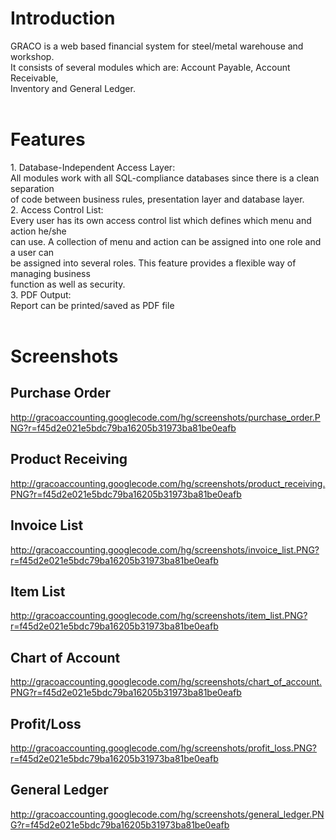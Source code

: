 # Introduction #
GRACO is a web based financial system for steel/metal warehouse and workshop. <br>
It consists of several modules which are: Account Payable, Account Receivable, <br>
Inventory and General Ledger.<br>
<br>
<h1>Features</h1>
1. Database-Independent Access Layer: <br>
All modules work with all SQL-compliance databases since there is a clean separation <br>
of code between business rules, presentation layer and database layer. <br>
2. Access Control List:<br>
Every user has its own access control list which defines which menu and action he/she <br>
can use. A collection of menu and action can be assigned into one role and a user can <br>
be assigned into several roles. This feature provides a flexible way of managing business<br>
function as well as security. <br>
3. PDF Output:<br>
Report can be printed/saved as PDF file<br>
<br>
<h1>Screenshots</h1>
<h2>Purchase Order</h2>
<a href='http://gracoaccounting.googlecode.com/hg/screenshots/purchase_order.PNG?r=f45d2e021e5bdc79ba16205b31973ba81be0eafb'>http://gracoaccounting.googlecode.com/hg/screenshots/purchase_order.PNG?r=f45d2e021e5bdc79ba16205b31973ba81be0eafb</a>
<h2>Product Receiving</h2>
<a href='http://gracoaccounting.googlecode.com/hg/screenshots/product_receiving.PNG?r=f45d2e021e5bdc79ba16205b31973ba81be0eafb'>http://gracoaccounting.googlecode.com/hg/screenshots/product_receiving.PNG?r=f45d2e021e5bdc79ba16205b31973ba81be0eafb</a>
<h2>Invoice List</h2>
<a href='http://gracoaccounting.googlecode.com/hg/screenshots/invoice_list.PNG?r=f45d2e021e5bdc79ba16205b31973ba81be0eafb'>http://gracoaccounting.googlecode.com/hg/screenshots/invoice_list.PNG?r=f45d2e021e5bdc79ba16205b31973ba81be0eafb</a>
<h2>Item List</h2>
<a href='http://gracoaccounting.googlecode.com/hg/screenshots/item_list.PNG?r=f45d2e021e5bdc79ba16205b31973ba81be0eafb'>http://gracoaccounting.googlecode.com/hg/screenshots/item_list.PNG?r=f45d2e021e5bdc79ba16205b31973ba81be0eafb</a>
<h2>Chart of Account</h2>
<a href='http://gracoaccounting.googlecode.com/hg/screenshots/chart_of_account.PNG?r=f45d2e021e5bdc79ba16205b31973ba81be0eafb'>http://gracoaccounting.googlecode.com/hg/screenshots/chart_of_account.PNG?r=f45d2e021e5bdc79ba16205b31973ba81be0eafb</a>
<h2>Profit/Loss</h2>
<a href='http://gracoaccounting.googlecode.com/hg/screenshots/profit_loss.PNG?r=f45d2e021e5bdc79ba16205b31973ba81be0eafb'>http://gracoaccounting.googlecode.com/hg/screenshots/profit_loss.PNG?r=f45d2e021e5bdc79ba16205b31973ba81be0eafb</a>
<h2>General Ledger</h2>
<a href='http://gracoaccounting.googlecode.com/hg/screenshots/general_ledger.PNG?r=f45d2e021e5bdc79ba16205b31973ba81be0eafb'>http://gracoaccounting.googlecode.com/hg/screenshots/general_ledger.PNG?r=f45d2e021e5bdc79ba16205b31973ba81be0eafb</a>